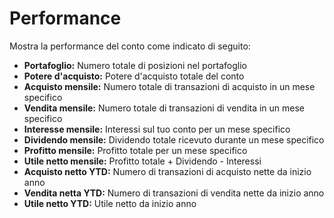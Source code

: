 # **Performance**

Mostra la performance del conto come indicato di seguito:
- **Portafoglio:** Numero totale di posizioni nel portafoglio
- **Potere d'acquisto:** Potere d'acquisto totale del conto
- **Acquisto mensile:** Numero totale di transazioni di acquisto in un mese specifico
- **Vendita mensile:** Numero totale di transazioni di vendita in un mese specifico
- **Interesse mensile:** Interessi sul tuo conto per un mese specifico
- **Dividendo mensile:** Dividendo totale ricevuto durante un mese specifico
- **Profitto mensile:** Profitto totale per un mese specifico
- **Utile netto mensile:** Profitto totale + Dividendo - Interessi
- **Acquisto netto YTD:** Numero di transazioni di acquisto nette da inizio anno
- **Vendita netta YTD:** Numero di transazioni di vendita nette da inizio anno
- **Utile netto YTD:** Utile netto da inizio anno
